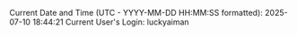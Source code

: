 Current Date and Time (UTC - YYYY-MM-DD HH:MM:SS formatted): 2025-07-10 18:44:21
Current User's Login: luckyaiman
